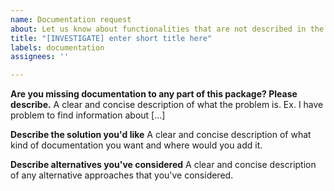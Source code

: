 ```yaml
---
name: Documentation request
about: Let us know about functionalities that are not described in the documentation
title: "[INVESTIGATE] enter short title here"
labels: documentation
assignees: ''

---
```


**Are you missing documentation to any part of this package? Please describe.**
A clear and concise description of what the problem is. Ex. I have problem to find information about [...]

**Describe the solution you'd like**
A clear and concise description of what kind of documentation you want and where would you add it.

**Describe alternatives you've considered**
A clear and concise description of any alternative approaches that you've considered.
